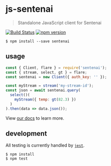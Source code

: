 # js-sentenai

> Standalone JavaScript client for Sentenai

[![Build Status](https://travis-ci.org/Sentenai/js-sentenai.svg?branch=master)](https://travis-ci.org/Sentenai/js-sentenai) [![npm version](https://badge.fury.io/js/sentenai.svg)](https://badge.fury.io/js/sentenai)

```shell
$ npm install --save sentenai
```

## usage

```js
const { Client, flare } = require('sentenai');
const { stream, select, gt } = flare;
const sentenai = new Client({ auth_key: '' });

const myStream = stream('my-stream-id');
const json = await sentenai.query(
  select()(
    myStream({ temp: gt(82.3) })
  )
).then(data => data.json());
```

View [our docs](http://docs.sentenai.com/) to learn more.

## development

All testing is currently handled by [`jest`](https://facebook.github.io/jest/).

```
$ npm install
$ npm test
```
